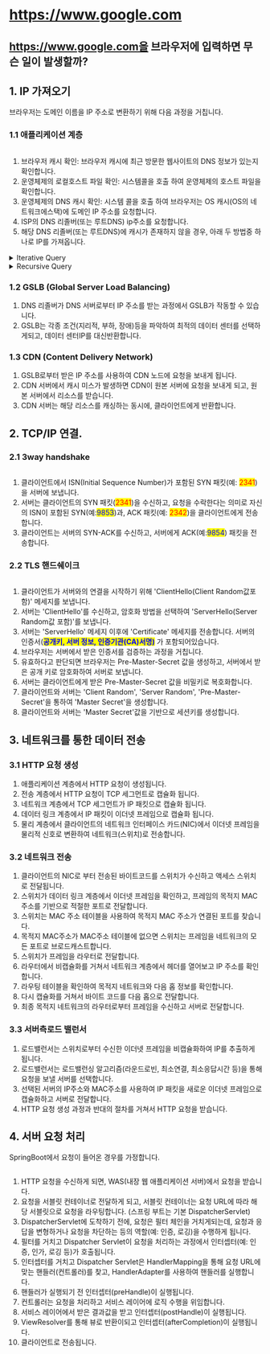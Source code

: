 # https://www.google.com

## https://www.google.com을 브라우저에 입력하면 무슨 일이 발생할까?





## 1. IP 가져오기

브라우저는 도메인 이름을 IP 주소로 변환하기 위해 다음 과정을 거칩니다.

### 1.1 애플리케이션 계층

<figure><img src="../../.gitbook/assets/image (178).png" alt=""><figcaption></figcaption></figure>

1. 브라우저 캐시 확인: 브라우저 캐시에 최근 방문한 웹사이트의 DNS 정보가 있는지 확인합니다.
2. 운영체제의 로컬호스트 파일 확인: 시스템콜을 호출 하여 운영체제의 호스트 파일을 확인합니다.
3. 운영체제의  DNS 캐시 확인: 시스템 콜을 호출 하여 브라우저는 OS 캐시(OS의 네트워크에스택)에 도메인 IP 주소를 요청합니다.
4. ISP의 DNS 리졸버(또는 루트DNS) ip주소를 요청합니다.
5. 해당 DNS 리졸버(또는 루트DNS)에 캐시가 존재하지 않을 경우, 아래 두 방법중 하나로 IP를 가져옵니다.

<details>

<summary>Iterative Query</summary>

1. 브라우저가 직접 루트 DNS 서버에 www.google.com의 ip 주소를 묻습니다.
2. 루트 DNS 서버는 .com TLD(Top-level-domain) 서버의 주소를 브라우저에게 반환합니다.
3. 브라우저가 .com TLD 서버에 www.google.com의 ip주소를 묻습니다.
4. .com TLD 서버는 www.google.com의 권한이 있는 DNS 서버 주소를 브라우저에게 반환합니다.
5. 브라우저가 해당 DNS 서버에 www.google.com의 ip주소를 묻습니다.
6. 해당 DNS 서버가 www.google.com의 ip 주소를 브라우저에게 반환합니다.

</details>

<details>

<summary>Recursive Query</summary>

여기에 숨기고 싶은 내용을 입력하세요. 마크다운 문법도 사용할 수 있습니다.

* 브라우저가 www.gooogle.com에 대한 리커시브 쿼리를 DNS 리졸버에 보냅니다.
* DNS 리졸버는 캐시에 없다면 루트 DNS 서버에 www.google.com 의 ip주소를 묻습니다.
* 루트 DNS 서버는 .com TLD 서버의 주소를 리졸버에게 반환합니다.
* 리졸버는 .com TLD 서버에 www.google.com의 ip주소를 묻습니다.
* .com TLD 서버는 www.google.com의 권한이 있는 DNS 서버 주소를 리졸버에게 반환합니다.
* 리졸버가 해당 DNS 서버에 www.google.com의 ip주소를 묻습니다.
* 해당 DNS 서버가 www.google.com의 ip 주소를 리졸버에게 반환합니다.
* 리졸버는 최종 ip 주소를 브라우저에게 반환합니다.

</details>

### 1.2 GSLB (Global Server Load Balancing)

1. DNS 리졸버가 DNS 서버로부터 IP 주소를 받는 과정에서 GSLB가 작동할 수 있습니다.
2. GSLB는 각종 조건(지리적, 부하, 장애)등을 파악하여 최적의 데이터 센터를 선택하게되고, 데이터 센터IP를 대신반환합니다.

### 1.3 CDN (Content Delivery Network)

1. GSLB로부터 받은 IP 주소를 사용하여 CDN 노드에 요청을 보내게 됩니다.
2. CDN 서버에서 캐시 미스가 발생하면 CDN이 원본 서버에 요청을 보내게 되고, 원본 서버에서 리소스를 받습니다.
3. CDN 서버는 해당 리소스를 캐싱하는 동시에, 클라이언트에게 반환합니다.

## 2. TCP/IP 연결.

### 2.1 3way handshake

<figure><img src="../../.gitbook/assets/image (182).png" alt=""><figcaption></figcaption></figure>

1. 클라이언트에서 ISN(Initial Sequence Number)가 포함된  SYN 패킷(예: <mark style="color:red;">2341</mark>)을 서버에 보냅니다.
2. 서버는 클라이언트의 SYN 패킷(<mark style="color:red;">2341</mark>)을 수신하고, 요청을 수락한다는 의미로 자신의 ISN이 포함된 SYN(예:<mark style="color:blue;">9853</mark>)과,  ACK 패킷(예: <mark style="color:red;">2342</mark>)을 클라이언트에게 전송합니다.
3. 클라이언트는 서버의 SYN-ACK를 수신하고, 서버에게 ACK(예:<mark style="color:blue;">9854</mark>) 패킷을 전송합니다.

### 2.2 TLS 핸드쉐이크

<figure><img src="../../.gitbook/assets/image (181).png" alt=""><figcaption></figcaption></figure>

1. 클라이언트가 서버와의 연결을 시작하기 위해 'ClientHello(Client Random값포함)' 메세지를 보냅니다.
2. 서버는 'ClientHello'를 수신하고, 암호화 방법을 선택하여 'ServerHello(Server Random값 포함)'를 보냅니다.
3. 서버는 'ServerHello' 메세지 이후에 'Certificate' 메세지를 전송합니다. 서버의 인증서(<mark style="color:blue;">**공개키, 서버 정보, 인증기관(CA)서명)**</mark> 가 포함되어있습니다.
4. 브라우저는 서버에서 받은 인증서를 검증하는 과정을 거칩니다.
5. 유효하다고 판단되면 브라우저는 Pre-Master-Secret 값을 생성하고, 서버에서 받은 공개 키로 암호화하여 서버로 보냅니다.
6. 서버는 클라이언트에게 받은 Pre-Master-Secret 값을 비밀키로 복호화합니다.
7. 클라이언트와 서버는 'Client Random', 'Server Random', 'Pre-Master-Secret'을 통하여 'Master Secret'을 생성합니다.
8. 클라이언트와 서버는 'Master Secret'값을 기반으로 세션키를 생성합니다.



## 3. 네트워크를 통한 데이터 전송

### 3.1 HTTP 요청 생성

1. 애플리케이션 계층에서 HTTP 요청이 생성됩니다.
2. 전송 계층에서 HTTP 요청이 TCP 세그먼트로 캡슐화 됩니다.
3. 네트워크 계층에서 TCP 세그먼트가 IP 패킷으로 캡슐화 됩니다.
4. 데이터 링크 계층에서 IP 패킷이 이더넷 프레임으로 캡슐화 됩니다.
5. 물리 계층에서 클라이언트의 네트워크 인터페이스 카드(NIC)에서 이더넷 프레임을 물리적 신호로 변환하여 네트워크(스위치)로 전송합니다.

### 3.2 네트워크 전송

1. 클라이언트의 NIC로 부터 전송된 바이트코드를 스위치가 수신하고 액세스 스위치로 전달됩니다.
2. 스위치가 데이터 링크 계층에서 이더넷 프레임을 확인하고, 프레임의 목적지 MAC주소를 기반으로 적절한 포트로 전달합니다.
3. 스위치는 MAC 주소 테이블을 사용하여 목적지 MAC 주소가 연결된 포트를 찾습니다.
4. 목적지 MAC주소가 MAC주소 테이블에 없으면 스위치는 프레임을 네트워크의 모든 포트로 브로드캐스트합니다.
5. 스위치가 프레임을 라우터로 전달합니다.
6. 라우터에서 비캡슐화를 거쳐서 네트워크 계층에서 헤더를 열어보고 IP 주소를 확인합니다.
7. 라우팅 테이블을 확인하여 목적지 네트워크와 다음 홉 정보를 확인합니다.
8. 다시 캡슐화를 거쳐서 바이트 코드를 다음 홉으로 전달합니다.
9. 최종 목적지 네트워크의 라우터로부터 프레임을 수신하고 서버로 전달합니다.

### 3.3 서버측로드 밸런서

1. 로드밸런서는 스위치로부터 수신한 이더넷 프레임을 비캡슐화하여 IP를 추출하게 됩니다.
2. 로드밸런서는 로드밸런싱 알고리즘(라운드로빈, 최소연결,  최소응답시간 등)을 통해 요청을 보낼 서버를 선택합니다.
3. 선택된 서버의 IP주소와 MAC주소를 사용하여 IP 패킷을 새로운 이더넷 프레임으로 캡슐화하고 서버로 전달합니다.
4. HTTP 요청 생성 과정과 반대의 절차를 거쳐서 HTTP 요청을 받습니다.

## 4. 서버 요청 처리

SpringBoot에서 요청이 들어온 경우를 가정합니다.

<figure><img src="../../.gitbook/assets/image (183).png" alt=""><figcaption></figcaption></figure>

1. HTTP 요청을 수신하게 되면, WAS(내장 웹 애플리케이션 서버)에서 요청을 받습니다.
2. 요청을 서블릿 컨테이너로 전달하게 되고, 서블릿 컨테이너는 요청 URL에 따라 해당 서블릿으로 요청을 라우팅합니다. (스프링 부트는 기본 DispatcherServlet)
3. DispatcherServlet에 도착하기 전에, 요청은 필터 체인을 거치게되는데, 요청과 응답을 변형하거나 요청을 차단하는 등의 역할(예: 인증, 로깅)을 수행하게 됩니다.
4. 필터를 거치고 Dispatcher Servlet이 요청을 처리하는 과정에서 인터셉터(예: 인증, 인가, 로깅 등)가 호출됩니다.
5. 인터셉터를 거치고 Dispatcher Servlet은 HandlerMapping을 통해 요청 URL에 맞는 핸들러(컨트롤러)를 찾고, HandlerAdapter를 사용하여 핸들러를 실행합니다.
6. 핸들러가 실행되기 전 인터셉터(preHandle)이 실행됩니다.
7. 컨트롤러는 요청을 처리하고 서비스 레이어에 로직 수행을 위임합니다.
8. 서비스 레이어에서 받은 결과값을 받고 인터셉터(postHandle)이 실행됩니다.
9. ViewResolver를 통해 뷰로 반환이되고 인터셉터(afterCompletion)이 실행됩니다.
10. 클라이언트로 전송됩니다.

